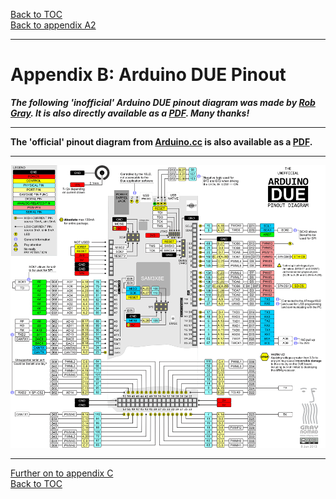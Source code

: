 [Back to TOC](toc.md)  
[Back to appendix A2](appendix_a2.md)    
   
--- 
   
# Appendix B: Arduino DUE Pinout

  
***The following 'inofficial' Arduino DUE pinout diagram was made by [Rob Gray](www.robgray.com). It is also directly available as a [PDF](http://www.robgray.com/temp/Due-pinout.pdf). Many thanks!***  
  
---  
  
**The 'official' pinout diagram from [Arduino.cc](https://store.arduino.cc/arduino-due) is also available as a [PDF](https://content.arduino.cc/assets/Pinout-Due_latest.pdf).**    
   
---   
   
<img src="https://raw.githubusercontent.com/1coderookie/BSB-LPB-LAN_EN/master/docs/pics/Due-pinout-WEB.png">

   


---  

[Further on to appendix C](appendix_c.md)      
[Back to TOC](toc.md)   

